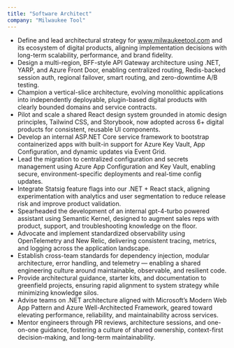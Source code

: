 ```yaml
---
title: "Software Architect"
company: "Milwaukee Tool"
---
```


- Define and lead architectural strategy for www.milwaukeetool.com and its ecosystem of digital products, aligning implementation decisions with long-term scalability, performance, and brand fidelity.
- Design a multi-region, BFF-style API Gateway architecture using .NET, YARP, and Azure Front Door, enabling centralized routing, Redis-backed session auth, regional failover, smart routing, and zero-downtime A/B testing.
- Champion a vertical-slice architecture, evolving monolithic applications into independently deployable, plugin-based digital products with clearly bounded domains and service contracts.
- Pilot and scale a shared React design system grounded in atomic design principles, Tailwind CSS, and Storybook, now adopted across 6+ digital products for consistent, reusable UI components.
- Develop an internal ASP.NET Core service framework to bootstrap containerized apps with built-in support for Azure Key Vault, App Configuration, and dynamic updates via Event Grid.
- Lead the migration to centralized configuration and secrets management using Azure App Configuration and Key Vault, enabling secure, environment-specific deployments and real-time config updates.
- Integrate Statsig feature flags into our .NET + React stack, aligning experimentation with analytics and user segmentation to reduce release risk and improve product validation.
- Spearheaded the development of an internal gpt-4-turbo powered assistant using Semantic Kernel, designed to augment sales reps with product, support, and troubleshooting knowledge on the floor.
- Advocate and implement standardized observability using OpenTelemetry and New Relic, delivering consistent tracing, metrics, and logging across the application landscape.
- Establish cross-team standards for dependency injection, modular architecture, error handling, and telemetry — enabling a shared engineering culture around maintainable, observable, and resilient code.
- Provide architectural guidance, starter kits, and documentation to greenfield projects, ensuring rapid alignment to system strategy while minimizing knowledge silos.
- Advise teams on .NET architecture aligned with Microsoft’s Modern Web App Pattern and Azure Well-Architected Framework, geared toward elevating performance, reliability, and maintainability across services.
- Mentor engineers through PR reviews, architecture sessions, and one-on-one guidance, fostering a culture of shared ownership, context-first decision-making, and long-term maintainability.
